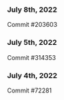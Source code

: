 ### July 8th, 2022

Commit #203603

### July 5th, 2022

Commit #314353


### July 4th, 2022

Commit #72281
